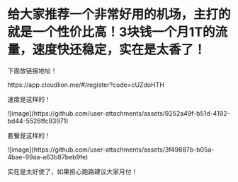 # 给大家推荐一个非常好用的机场，主打的就是一个性价比高！3块钱一个月1T的流量，速度快还稳定，实在是太香了！

<p>下面放链接地址！</p>
<p>https://app.cloudlion.me/#/register?code=cUZdoHTH</p>
<p>速度是这样的！</p>
![image](https://github.com/user-attachments/assets/9252a49f-b51d-4192-bd44-5526ffc93971)

<p>套餐是这样的！</p>
![image](https://github.com/user-attachments/assets/3f49887b-b05a-4bae-99aa-a63b87beb9fe)

<p>实在是太好使了，如果担心跑路建议大家月付！</p>


